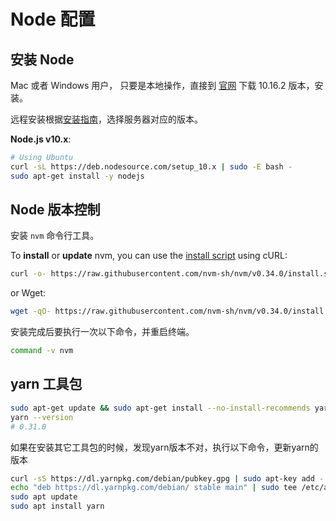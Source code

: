 # Node 配置

## 安装 Node 

Mac 或者 Windows 用户， 只要是本地操作，直接到 [官网](https://nodejs.org/en/) 下载 10.16.2 版本，安装。

远程安装根据[安装指南](https://github.com/nodesource/distributions/blob/master/README.md)，选择服务器对应的版本。

**Node.js v10.x**:

```sh
# Using Ubuntu
curl -sL https://deb.nodesource.com/setup_10.x | sudo -E bash -
sudo apt-get install -y nodejs
```

## Node 版本控制

安装 `nvm` 命令行工具。

To **install** or **update** nvm, you can use the [install script](https://github.com/nvm-sh/nvm/blob/v0.34.0/install.sh) using cURL:

```sh
curl -o- https://raw.githubusercontent.com/nvm-sh/nvm/v0.34.0/install.sh | bash
```

or Wget:

```sh
wget -qO- https://raw.githubusercontent.com/nvm-sh/nvm/v0.34.0/install.sh | bash
```

安装完成后要执行一次以下命令，并重启终端。

```sh
command -v nvm
```

## yarn 工具包

```sh
sudo apt-get update && sudo apt-get install --no-install-recommends yarn
yarn --version
# 0.31.0
```

如果在安装其它工具包的时候，发现yarn版本不对，执行以下命令，更新yarn的版本

```sh
curl -sS https://dl.yarnpkg.com/debian/pubkey.gpg | sudo apt-key add -
echo "deb https://dl.yarnpkg.com/debian/ stable main" | sudo tee /etc/apt/sources.list.d/yarn.list
sudo apt update
sudo apt install yarn
```

